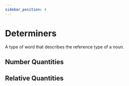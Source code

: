 ```yaml
---
sidebar_position: 4
---
```


# Determiners

A type of word that describes the reference type of a noun.

## Number Quantities

## Relative Quantities